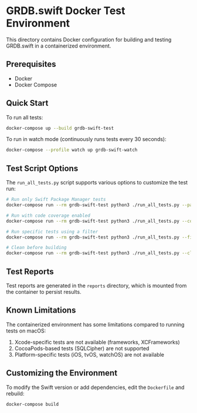 # GRDB.swift Docker Test Environment

This directory contains Docker configuration for building and testing GRDB.swift in a containerized environment.

## Prerequisites

- Docker
- Docker Compose

## Quick Start

To run all tests:

```bash
docker-compose up --build grdb-swift-test
```

To run in watch mode (continuously runs tests every 30 seconds):

```bash
docker-compose --profile watch up grdb-swift-watch
```

## Test Script Options

The `run_all_tests.py` script supports various options to customize the test run:

```bash
# Run only Swift Package Manager tests
docker-compose run --rm grdb-swift-test python3 ./run_all_tests.py --package-only

# Run with code coverage enabled
docker-compose run --rm grdb-swift-test python3 ./run_all_tests.py --coverage

# Run specific tests using a filter
docker-compose run --rm grdb-swift-test python3 ./run_all_tests.py --filter "SQLite"

# Clean before building
docker-compose run --rm grdb-swift-test python3 ./run_all_tests.py --clean
```

## Test Reports

Test reports are generated in the `reports` directory, which is mounted from the container to persist results.

## Known Limitations

The containerized environment has some limitations compared to running tests on macOS:

1. Xcode-specific tests are not available (frameworks, XCFrameworks)
2. CocoaPods-based tests (SQLCipher) are not supported
3. Platform-specific tests (iOS, tvOS, watchOS) are not available

## Customizing the Environment

To modify the Swift version or add dependencies, edit the `Dockerfile` and rebuild:

```bash
docker-compose build
```